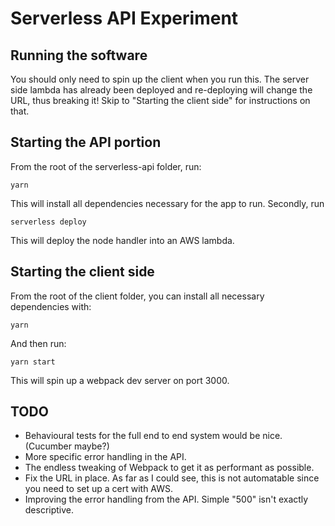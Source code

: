 # Serverless API Experiment

## Running the software

You should only need to spin up the client when you run this. The server side lambda has already
been deployed and re-deploying will change the URL, thus breaking it! Skip to "Starting the client side" for instructions on that.

## Starting the API portion

From the root of the serverless-api folder, run:

```
yarn
```

This will install all dependencies necessary for the app to run. Secondly,
run

```
serverless deploy
```

This will deploy the node handler into an AWS lambda.

## Starting the client side

From the root of the client folder, you can install all necessary dependencies with:

```
yarn
```

And then run:

```
yarn start
```

This will spin up a webpack dev server on port 3000.

## TODO

- Behavioural tests for the full end to end system would be nice. (Cucumber maybe?)
- More specific error handling in the API.
- The endless tweaking of Webpack to get it as performant as possible.
- Fix the URL in place. As far as I could see, this is not automatable since you need to set up a cert with AWS.
- Improving the error handling from the API. Simple "500" isn't exactly descriptive.
